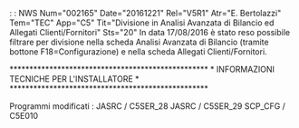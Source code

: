  :  : NWS Num="002165" Date="20161221" Rel="V5R1" Atr="E. Bertolazzi" Tem="TEC" App="C5" Tit="Divisione in Analisi Avanzata di Bilancio ed Allegati Clienti/Fornitori" Sts="20"
In data 17/08/2016 è stato reso possibile filtrare per divisione nella scheda Analisi Avanzata di Bilancio (tramite bottone F18=Configurazione) e nella scheda Allegati Clienti/Fornitori.

\*\*\*\*\*\*\*\*\*\*\*\*\*\*\*\*\*\*\*\*\*\*\*\*\*\*\*\*\*\*\*\*\*\*\*\*\*\*\*\*\*\*\*\*\*\*\*\*\*\*
\* INFORMAZIONI TECNICHE PER L'INSTALLATORE       \*
\*\*\*\*\*\*\*\*\*\*\*\*\*\*\*\*\*\*\*\*\*\*\*\*\*\*\*\*\*\*\*\*\*\*\*\*\*\*\*\*\*\*\*\*\*\*\*\*\*\*

Programmi modificati : 
  JASRC   / C5SER_28
  JASRC   / C5SER_29
  SCP_CFG / C5E010
